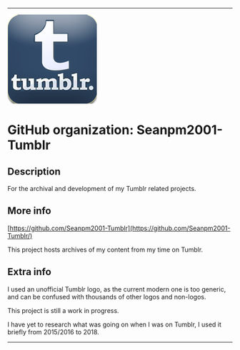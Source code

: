 
***

![TumblrLOGO33662.png failed to load. The file may be missing or corrupt. Check the file path for errors first.](/AdditionalInfo/2/Seanpm2001-Tumblr/TumblrLOGO33662.png)

# GitHub organization: Seanpm2001-Tumblr

## Description

For the archival and development of my Tumblr related projects.

## More info

[https://github.com/Seanpm2001-Tumblr](https://github.com/Seanpm2001-Tumblr/)

This project hosts archives of my content from my time on Tumblr.

## Extra info

I used an unofficial Tumblr logo, as the current modern one is too generic, and can be confused with thousands of other logos and non-logos.

This project is still a work in progress.

I have yet to research what was going on when I was on Tumblr, I used it briefly from 2015/2016 to 2018.

***
